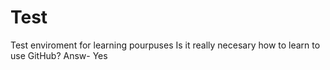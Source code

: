# Test
Test enviroment for learning pourpuses
Is it really necesary how to learn to use GitHub?
Answ- Yes
